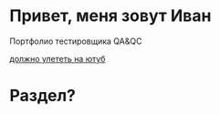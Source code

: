 # Привет, меня зовут Иван

Портфолио тестировщика QA&amp;QC

[должно улететь на ютуб](https://www.youtube.com)

# Раздел?


